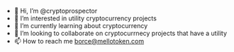 - 👋 Hi, I’m @cryptoprospector
- 👀 I’m interested in utility cryptocurrency projects
- 🌱 I’m currently learning about cryptocurrency
- 💞️ I’m looking to collaborate on cryptocurrnecy projects that have a utility
- 📫 How to reach me borce@mellotoken.com

<!---
cryptoprospector/cryptoprospector is a ✨ special ✨ repository because its `README.md` (this file) appears on your GitHub profile.
You can click the Preview link to take a look at your changes.
--->
